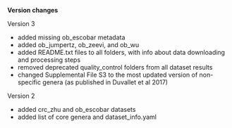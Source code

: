 **Version changes**

Version 3

* added missing ob_escobar metadata   
* added ob_jumpertz, ob_zeevi, and ob_wu   
* added README.txt files to all folders, with info about data downloading and processing steps   
* removed deprecated quality_control folders from all dataset results    
* changed Supplemental File S3 to the most updated version of non-specific genera (as published in Duvallet et al 2017)   

Version 2

* added crc_zhu and ob_escobar datasets   
* added list of core genera and dataset_info.yaml   
